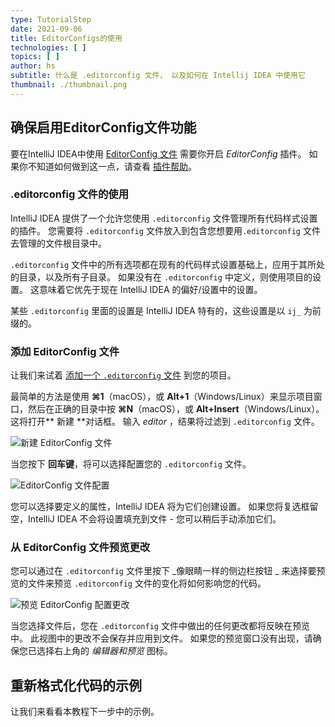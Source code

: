```yaml
---
type: TutorialStep
date: 2021-09-06
title: EditorConfigs的使用
technologies: [ ]
topics: [ ]
author: hs
subtitle: 什么是 .editorconfig 文件， 以及如何在 Intellij IDEA 中使用它
thumbnail: ./thumbnail.png
---
```


## 确保启用EditorConfig文件功能
要在IntelliJ IDEA中使用 [EditorConfig 文件](https://www.jetbrains.com/help/idea/configuring-code-style.html#editorconfig) 需要你开启 _EditorConfig_ 插件。 如果你不知道如何做到这一点，请查看 [插件帮助](https://www.jetbrains.com/help/idea/managing-plugins.html)。

### .editorconfig 文件的使用
IntelliJ IDEA 提供了一个允许您使用 `.editorconfig` 文件管理所有代码样式设置的插件。 您需要将 `.editorconfig` 文件放入到包含您想要用`.editorconfig` 文件去管理的文件根目录中。

`.editorconfig` 文件中的所有选项都在现有的代码样式设置基础上，应用于其所处的目录，以及所有子目录。 如果没有在 `.editorconfig` 中定义，则使用项目的设置。 这意味着它优先于现在 IntelliJ IDEA 的偏好/设置中的设置。

某些 `.editorconfig` 里面的设置是 IntelliJ IDEA 特有的，这些设置是以 `ij_` 为前缀的。

### 添加 EditorConfig 文件
让我们来试着 [添加一个 `.editorconfig` 文件](https://www.jetbrains.com/help/idea/configuring-code-style.html#66e1c5ae) 到您的项目。

最简单的方法是使用 **⌘1**（macOS），或 **Alt+1**（Windows/Linux）来显示项目窗口，然后在正确的目录中按 **⌘N**（macOS），或 **Alt+Insert**（Windows/Linux）。 这将打开** 新建 **对话框。 输入 _editor_ ，结果将过滤到 `.editorconfig` 文件。

![新建 EditorConfig 文件](new-editor-config.png)

当您按下 **回车键**，将可以选择配置您的 `.editorconfig` 文件。

![EditorConfig 文件配置](editor-config-options.png)

您可以选择要定义的属性，IntelliJ IDEA 将为它们创建设置。 如果您将复选框留空，IntelliJ IDEA 不会将设置填充到文件 - 您可以稍后手动添加它们。

### 从 EditorConfig 文件预览更改
您可以通过在 `.editorconfig` 文件里按下 _像眼睛一样的侧边栏按钮 _ 来选择要预览的文件来预览 `.editorconfig` 文件的变化将如何影响您的代码。

![预览 EditorConfig 配置更改](preview-editor-config-changes.png)

当您选择文件后，您在 `.editorconfig` 文件中做出的任何更改都将反映在预览中。 此视图中的更改不会保存并应用到文件。 如果您的预览窗口没有出现，请确保您已选择右上角的  _编辑器和预览_ 图标。


## 重新格式化代码的示例
让我们来看看本教程下一步中的示例。